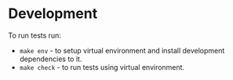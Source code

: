# Development
To run tests run:
- `make env` - to setup virtual environment and install development dependencies to it.
- `make check` - to run tests using virtual environment.
